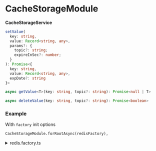 # CacheStorageModule


**CacheStorageService**

```typescript
setValue(
  key: string,
  value: Record<string, any>,
  params?: {
    topic?: string;
    expireInSec?: number;
  }
): Promise<{
  key: string,
  value: Record<string, any>,
  expDate?: string
}>
```
```typescript
async getValue<T>(key: string, topic?: string): Promise<null | T>
```
```typescript
async deleteValue(key: string, topic?: string): Promise<boolean>
```

### Example

With `factory` init options
```
CacheStorageModule.forRootAsync(redisFactory),
```

<details>
  <summary>redis.factory.ts</summary>

  ```javascript
  import { ConfigService } from '@nestjs/config';
  import { CacheStorageModuleOptions } from "@libs/cache-storage";

  export const redisFactory = {
    useFactory: (configService: ConfigService): CacheStorageModuleOptions => {
      return {
        port: configService.get<number>('redis.port'),
        host: configService.get<string>('redis.host'),
      };
    },
    inject: [ConfigService],
  };
  ```

</details>
